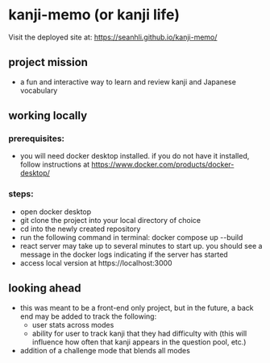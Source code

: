 # kanji-memo (or kanji life)

Visit the deployed site at:
https://seanhli.github.io/kanji-memo/

## project mission
- a fun and interactive way to learn and review kanji and Japanese vocabulary

## working locally 
### prerequisites:
- you will need docker desktop installed. if you do not have it installed, follow instructions at https://www.docker.com/products/docker-desktop/

### steps:
- open docker desktop
- git clone the project into your local directory of choice
- cd into the newly created repository
- run the following command in terminal: docker compose up --build
- react server may take up to several minutes to start up. you should see a message in the docker logs indicating if the server has started
- access local version at https://localhost:3000

## looking ahead
- this was meant to be a front-end only project, but in the future, a back end may be added to track the following:
  - user stats across modes
  - ability for user to track kanji that they had difficulty with (this will influence how often that kanji appears in the question pool, etc.)
- addition of a challenge mode that blends all modes
